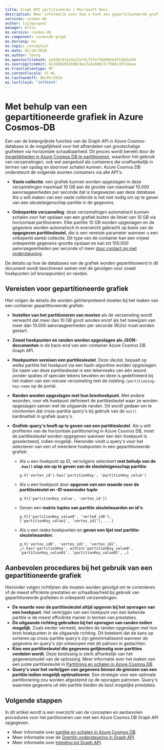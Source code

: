 ```yaml
---
title: Graph API partitioneren | Microsoft Docs
description: Meer informatie over hoe u kunt een gepartitioneerde grafiek in Azure Cosmos DB.
services: cosmos-db
author: luisbosquez
manager: kfile
ms.service: cosmos-db
ms.component: cosmosdb-graph
ms.devlang: na
ms.topic: conceptual
ms.date: 02/28/2018
ms.author: lbosq
ms.openlocfilehash: e2658c01ea3a31efdcf2fef3bb9b56df536de295
ms.sourcegitcommit: 6116082991b98c8ee7a3ab0927cf588c3972eeaa
ms.translationtype: MT
ms.contentlocale: nl-NL
ms.lasthandoff: 06/05/2018
ms.locfileid: "34795649"
---
```

# <a name="using-a-partitioned-graph-in-azure-cosmos-db"></a>Met behulp van een gepartitioneerde grafiek in Azure Cosmos-DB

Een van de belangrijkste functies van de Graph API in Azure Cosmos-database is de mogelijkheid voor het afhandelen van grootschalige grafieken via horizontale schaalbaarheid. Dit proces wordt bereikt door de [mogelijkheden in Azure Cosmos DB te partitioneren](partition-data.md#how-does-partitioning-work), waardoor het gebruik van verzamelingen, ook wel aangeduid als containers die onafhankelijk in termen van opslag en doorvoer schalen kunnen. Azure Cosmos DB ondersteunt de volgende soorten containers via alle API's:

- **Vaste collectie**: een grafiek kunnen worden opgeslagen in deze verzamelingen maximaal 10 GB aan de grootte van maximaal 10.000 aanvraageenheden per seconde dat is toegewezen aan deze database. Als u wilt maken van een vaste collectie is het niet nodig om op te geven van een sleuteleigenschap partitie in de gegevens.

- **Onbeperkte verzameling**: deze verzamelingen automatisch kunnen schalen voor het opslaan van een grafiek buiten de limiet van 10 GB via horizontaal partitioneren. Elke partitie 10 GB worden opgeslagen en de gegevens worden automatisch in evenwicht gebracht op basis van de **opgegeven partitiesleutel**, die is een vereiste parameter wanneer u een onbeperkt aantal collectie. Dit type van de container kan een vrijwel onbeperkte gegevens-grootte opslaan en kan tot 100.000 aanvraageenheden per seconde of meer [door contact op met ondersteuning](https://aka.ms/cosmosdbfeedback?subject=Cosmos%20DB%20More%20Throughput%20Request).

De details op hoe de databases van de grafiek worden gepartitioneerd in dit document wordt beschreven samen met de gevolgen voor zowel hoekpunten (of knooppunten) en randen.

## <a name="requirements-for-partitioned-graph"></a>Vereisten voor gepartitioneerde grafiek

Hier volgen de details die worden geïnterpreteerd moeten bij het maken van een container gepartitioneerde grafiek:
- **Instellen van het partitioneren van moeten** als de verzameling wordt verwacht dat meer dan 10 GB groot worden en/of als het toewijzen van meer dan 10.000 aanvraageenheden per seconde (RU/s) moet worden gestart.
- **Zowel hoekpunten en randen worden opgeslagen als JSON-documenten** in de back-end van een container Azure Cosmos DB Graph API.
- **Hoekpunten vereisen een partitiesleutel**. Deze sleutel, bepaalt op welke partitie het hoekpunt via een hash-algoritme worden opgeslagen. De naam van deze partitiesleutel is een tekenreeks van één woord zonder spaties of speciale tekens bevatten en deze is gedefinieerd bij het maken van een nieuwe verzameling met de indeling `/partitioning-key-name` op de portal.
- **Randen worden opgeslagen met hun bronhoekpunt**. Met andere woorden, voor elk hoekpunt definieert de partitiesleutel waar ze worden opgeslagen samen met de uitgaande randen. Dit wordt gedaan om te voorkomen dat cross-partitie query's bij gebruik van de `out()` kardinaliteit in grafiek query's.
- **Grafiek-query's hoeft op te geven van een partitiesleutel**. Als u wilt profiteren van de horizontale partitionering in Azure Cosmos DB, moet de partitiesleutel worden opgegeven wanneer een één hoekpunt is geselecteerd, indien mogelijk. Hieronder vindt u query's voor het selecteren van een of meerdere hoekpunten in een gepartitioneerde grafiek:

    - Als u een hoekpunt op ID, vervolgens selecteert **met behulp van de `.has()` stap om op te geven van de sleuteleigenschap partitie**: 
    
        ```
        g.V('vertex_id').has('partitionKey', 'partitionKey_value')
        ```
    
    - Als u een hoekpunt door **opgeven van een waarde voor de partitiesleutel en -ID waaronder tuple**: 
    
        ```
        g.V(['partitionKey_value', 'vertex_id'])
        ```
        
    - Geven een **matrix tuples van partitie sleutelwaarden en id's**:
    
        ```
        g.V(['partitionKey_value0', 'verted_id0'], ['partitionKey_value1', 'vertex_id1'], ...)
        ```
        
    - Als u een reeks hoekpunten en **geven een lijst met partitie-sleutelwaarden**: 
    
        ```
        g.V('vertex_id0', 'vertex_id1', 'vertex_id2', …).has('partitionKey', within('partitionKey_value0', 'partitionKey_value01', 'partitionKey_value02', …)
        ```

## <a name="best-practices-when-using-a-partitioned-graph"></a>Aanbevolen procedures bij het gebruik van een gepartitioneerde grafiek

Hieronder volgen richtlijnen die moeten worden gevolgd om te controleren of de meest efficiënte prestaties en schaalbaarheid bij gebruik van gepartitioneerde grafieken in onbeperkt verzamelingen:
- **De waarde voor de partitiesleutel altijd opgeven bij het opvragen van een hoekpunt**. Het verkrijgen van een hoekpunt van een bekende partitie is de meest efficiënte manier in termen van prestaties.
- **De uitgaande richting gebruiken bij het opvragen van randen indien mogelijk**. Zoals eerder vermeld, worden de randen opgeslagen met hun bron hoekpunten in de uitgaande richting. Dit betekent dat de kans op sorteren op cross-partitie query's zijn geminimaliseerd wanneer de gegevens en query's zijn ontworpen met dit patroon in gedachten.
- **Kies een partitiesleutel die gegevens gelijkmatig over partities verdelen wordt**. Deze beslissing is sterk afhankelijk van het gegevensmodel van de oplossing. Meer informatie over het maken van een juiste partitiesleutel in [Partitining en schalen in Azure Cosmos DB](partition-data.md).
- **Query's voor het verkrijgen van gegevens binnen de grenzen van een partitie indien mogelijk optimaliseren**. Een strategie voor een optimale partitionering zou worden afgestemd op de opvragen patronen. Query's waarmee gegevens uit één partitie bieden de best mogelijke prestaties.

## <a name="next-steps"></a>Volgende stappen
In dit artikel wordt is een overzicht van de concepten en aanbevolen procedures voor het partitioneren van met een Azure Cosmos DB Graph API opgegeven. 

* Meer informatie over [partitie en schalen in Azure Cosmos DB](partition-data.md).
* Meer informatie over de [Gremlin ondersteuning in Graph API](gremlin-support.md).
* Meer informatie over [Inleiding tot Graph API](graph-introduction.md).
